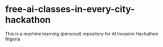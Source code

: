 # free-ai-classes-in-every-city-hackathon
 This is a machine learning (personal) repository for AI Invasion Hachathon Nigeria
